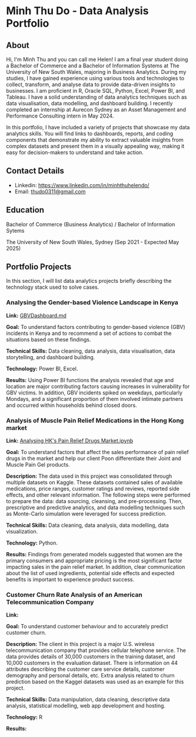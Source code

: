 # Minh Thu Do - Data Analysis Portfolio

## About
Hi, I'm Minh Thu and you can call me Helen! I am a final year student doing a Bachelor of Commerce and a Bachelor of Information Systems at The University of New South Wales, majoring in Business Analytics. During my studies, I have gained experience using various tools and technologies to collect, transform, and analyse data to provide data-driven insights to businesses. I am proficient in R, Oracle SQL, Python, Excel, Power BI, and Tableau. I have a solid understanding of data analytics techniques such as data visualisation, data modelling, and dashboard building. I recently completed an internship at Aurecon Sydney as an Asset Management and Performance Consulting intern in May 2024.

In this portfolio, I have included a variety of projects that showcase my data analytics skills. You will find links to dashboards, reports, and coding components that demonstrate my ability to extract valuable insights from complex datasets and present them in a visually appealing way, making it easy for decision-makers to understand and take action.

## Contact Details
- Linkedin: https://www.linkedin.com/in/minhthuhelendo/
- Email: thudo0311@gmail.com

## Education
Bachelor of Commerce (Business Analytics) / Bachelor of Information Sytems

The University of New South Wales, Sydney (Sep 2021 - Expected May 2025)

## Portfolio Projects
In this section, I will list data analytics projects briefly describing the technology stack used to solve cases.

### Analysing the Gender-based Violence Landscape in Kenya
**Link:** [GBVDashboard.md](https://github.com/helen030/GBVProject/blob/52d972f1831632604fbf1d128ab1fae0c6619491/README.md)

**Goal:** To understand factors contributing to gender-based violence (GBV) incidents in Kenya and to recommend a set of actions to combat the situations based on these findings.

**Technical Skills:** Data cleaning, data analysis, data visualisation, data storytelling, and dashboard building.

**Technology:** Power BI, Excel.

**Results:** Using Power BI functions the analysis revealed that age and location are major contributing factors causing increases in vulnerability for GBV victims. In addition, GBV incidents spiked on weekdays, particularly Mondays, and a significant proportion of them involved intimate partners and occurred within households behind closed doors.

### Analysis of Muscle Pain Relief Medications in the Hong Kong market
**Link:** [Analysing HK's Pain Relief Drugs Market.ipynb](https://github.com/helen030/GBVProject/blob/e7f131f700f558e5861597118a5d99165c94ef0c/Hong%20Kong%20Data%20Project.ipynb)

**Goal:** To understand factors that affect the sales performance of pain relief drugs in the market and help our client Poon differentiate their Joint and Muscle Pain Gel products.

**Description:** The data used in this project was consolidated through multiple datasets on Kaggle. These datasets contained sales of available medications, price ranges, customer ratings and reviews, reported side effects, and other relevant information. The following steps were performed to prepare the data: data sourcing, cleansing, and pre-processing. Then, prescriptive and predictive analytics, and data modelling techniques such as Monte-Carlo simulation were leveraged for success prediction. 

**Technical Skills:** Data cleaning, data analysis, data modelling, data visualization.

**Technology:** Python.

**Results:** Findings from generated models suggested that women are the primary consumers and appropriate pricing is the most significant factor impacting sales in the pain relief market. In addition, clear communication about the list of used ingredients, potential side effects and expected benefits is important to experience product success. 

### Customer Churn Rate Analysis of an American Telecommunication Company
**Link:** 

**Goal:** To understand customer behaviour and to accurately predict customer churn.

**Description:** The client in this project is a major U.S. wireless telecommunication company that provides cellular telephone service. The data provides details of 30,000 customers in the training dataset, and 10,000 customers in the evaluation dataset. There is information on 44 attributes describing the customer care service details, customer demography and personal details, etc. Extra analysis related to churn prediction based on the Kaggel datasets was used as an example for this project.

**Technical Skills:** Data manipulation, data cleaning, descriptive data analysis, statistical modelling, web app development and hosting.

**Technology:** R

**Results:** 
